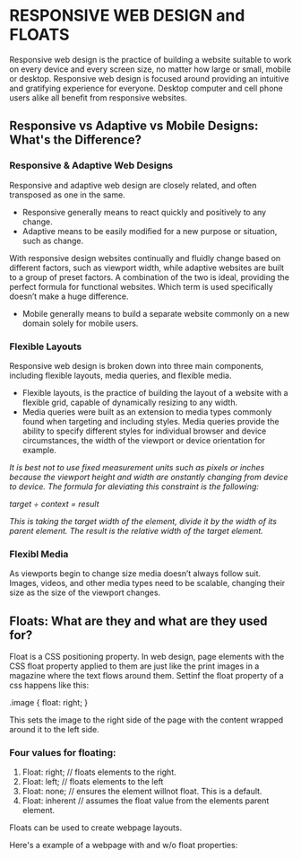 # RESPONSIVE WEB DESIGN and FLOATS

Responsive web design is the practice of building a website suitable to work on every device and every screen size, no matter how large or small, mobile or desktop. Responsive web design is focused around providing an intuitive and gratifying experience for everyone. Desktop computer and cell phone users alike all benefit from responsive websites.

## Responsive vs Adaptive vs Mobile Designs: What's the Difference?

### Responsive & Adaptive Web Designs

Responsive and adaptive web design are closely related, and often transposed as one in the same.

- Responsive generally means to react quickly and positively to any change.
- Adaptive means to be easily modified for a new purpose or situation, such as change.

With responsive design websites continually and fluidly change based on different factors, such as viewport width, while adaptive websites are built to a group of preset factors. A combination of the two is ideal, providing the perfect formula for functional websites. Which term is used specifically doesn’t make a huge difference.

- Mobile generally means to build a separate website commonly on a new domain solely for mobile users.

[](images/responsive-web-design.jpg)

### Flexible Layouts

Responsive web design is broken down into three main components, including flexible layouts, media queries, and flexible media.

- Flexible layouts, is the practice of building the layout of a website with a flexible grid, capable of dynamically resizing to any width.
- Media queries were built as an extension to media types commonly found when targeting and including styles. Media queries provide the ability to specify different styles for individual browser and device circumstances, the width of the viewport or device orientation for example.

_It is best not to use fixed measurement units such as pixels or inches because the viewport height and width are onstantly changing from device to device. The formula for aleviating this constraint is the following:_

_target ÷ context =  result_

_This is taking the target width of the element, divide it by the width of its parent element. The result is the relative width of the target element._


### Flexibl Media

As viewports begin to change size media doesn’t always follow suit. Images, videos, and other media types need to be scalable, changing their size as the size of the viewport changes.

## Floats: What are they and what are they used for?

Float is a CSS positioning property. In web design, page elements with the CSS float property applied to them are just like the print images in a magazine where the text flows around them. Settinf the float property of a css happens like this:

.image {
  float: right;
}

This sets the image to the right side of the page with the content wrapped around it to the left side.

### Four values for floating:

1. Float: right; // floats elements to the right.
1. Float: left; // floats elements to the left
1. Float: none; // ensures the element willnot float. This is a default.
1. Float: inherent // assumes the float value from the elements parent element.

Floats can be used to create webpage layouts.

Here's a example of a webpage with and w/o float properties:

[](images/float.png)
